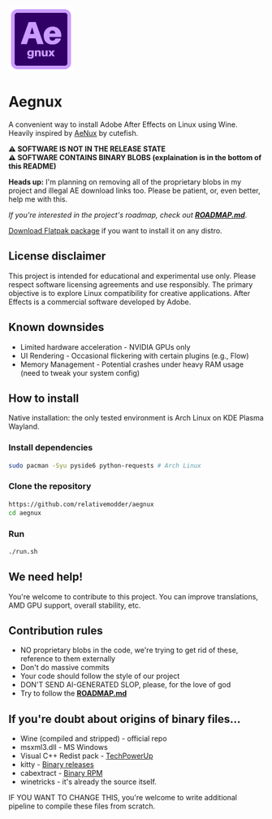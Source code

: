 <img src="icons/aegnux.png" width="128" />

# Aegnux 

A convenient way to install Adobe After Effects on Linux using Wine. Heavily inspired by [AeNux](https://github.com/cutefishaep/AeNux) by cutefish.

**⚠️ SOFTWARE IS NOT IN THE RELEASE STATE**\
**⚠️ SOFTWARE CONTAINS BINARY BLOBS (explaination is in the bottom of this README)**

**Heads up:** I'm planning on removing all of the proprietary blobs in my project and illegal AE download links too. Please be patient, or, even better, help me with this.

*If you're interested in the project's roadmap, check out [**ROADMAP.md**](https://github.com/relativemodder/aegnux/blob/main/ROADMAP.md)*.



[Download Flatpak package](https://github.com/relativemodder/com.relative.Aegnux/releases/latest) if you want to install it on any distro.


## License disclaimer

This project is intended for educational and experimental use only. Please respect software licensing agreements and use responsibly. The primary objective is to explore Linux compatibility for creative applications. After Effects is a commercial software developed by Adobe.


## Known downsides

- Limited hardware acceleration - NVIDIA GPUs only
- UI Rendering - Occasional flickering with certain plugins (e.g., Flow)
- Memory Management - Potential crashes under heavy RAM usage (need to tweak your system config)

## How to install

Native installation: the only tested environment is Arch Linux on KDE Plasma Wayland.

### Install dependencies
```bash
sudo pacman -Syu pyside6 python-requests # Arch Linux
```

### Clone the repository
```bash
https://github.com/relativemodder/aegnux
cd aegnux
```

### Run
```bash
./run.sh
```

## We need help!
You're welcome to contribute to this project. 
You can improve translations, AMD GPU support, overall stability, etc.

## Contribution rules
- NO proprietary blobs in the code, we're trying to get rid of these, reference to them externally
- Don't do massive commits
- Your code should follow the style of our project
- DON'T SEND AI-GENERATED SLOP, please, for the love of god
- Try to follow the [**ROADMAP.md**](https://github.com/relativemodder/aegnux/blob/main/ROADMAP.md)

## If you're doubt about origins of binary files...
- Wine (compiled and stripped) - official repo
- msxml3.dll - MS Windows
- Visual C++ Redist pack - [TechPowerUp](https://www.techpowerup.com/download/visual-c-redistributable-runtime-package-all-in-one/)
- kitty - [Binary releases](https://github.com/kovidgoyal/kitty/releases)
- cabextract - [Binary RPM](https://src.fedoraproject.org/rpms/cabextract)
- winetricks - it's already the source itself.

IF YOU WANT TO CHANGE THIS, you're welcome to write additional pipeline to compile these files from scratch.